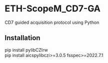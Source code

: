 # ETH-ScopeM_CD7-GA
CD7 guided acquisition protocol using Python

## Installation
pip install pylibCZIrw  
pip install aicspylibczi>=3.0.5 fsspec>=2022.7.1
